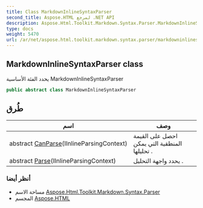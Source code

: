```yaml
---
title: Class MarkdownInlineSyntaxParser
second_title: Aspose.HTML لمرجع .NET API
description: Aspose.Html.Toolkit.Markdown.Syntax.Parser.MarkdownInlineSyntaxParser فصل. يحدد الفئة الأساسية MarkdownInlineSyntaxParser
type: docs
weight: 5470
url: /ar/net/aspose.html.toolkit.markdown.syntax.parser/markdowninlinesyntaxparser/
---
```

## MarkdownInlineSyntaxParser class

يحدد الفئة الأساسية MarkdownInlineSyntaxParser

```csharp
public abstract class MarkdownInlineSyntaxParser
```

## طُرق

| اسم | وصف |
| --- | --- |
| abstract [CanParse](../../aspose.html.toolkit.markdown.syntax.parser/markdowninlinesyntaxparser/canparse/)(IInlineParsingContext) | احصل على القيمة المنطقية التي يمكن تحليلها . |
| abstract [Parse](../../aspose.html.toolkit.markdown.syntax.parser/markdowninlinesyntaxparser/parse/)(IInlineParsingContext) | يحدد واجهة التحليل . |

### أنظر أيضا

* مساحة الاسم [Aspose.Html.Toolkit.Markdown.Syntax.Parser](../../aspose.html.toolkit.markdown.syntax.parser/)
* المجسم [Aspose.HTML](../../)


